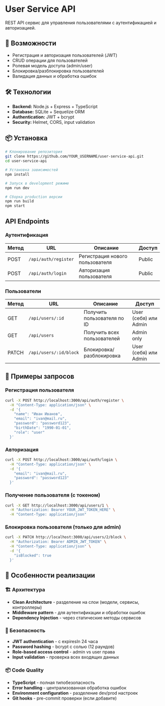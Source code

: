 # User Service API

REST API сервис для управления пользователями с аутентификацией и авторизацией.

## 🚀 Возможности

- Регистрация и авторизация пользователей (JWT)
- CRUD операции для пользователей
- Ролевая модель доступа (admin/user)
- Блокировка/разблокировка пользователей
- Валидация данных и обработка ошибок

## 🛠️ Технологии

- **Backend:** Node.js + Express + TypeScript
- **Database:** SQLite + Sequelize ORM  
- **Authentication:** JWT + bcrypt
- **Security:** Helmet, CORS, input validation

## 📦 Установка

```bash
# Клонирование репозитория
git clone https://github.com/YOUR_USERNAME/user-service-api.git
cd user-service-api

# Установка зависимостей
npm install

# Запуск в development режиме
npm run dev

# Сборка production версии
npm run build
npm start
```

## API Endpoints

### Аутентификация
| Метод |         URL           |           Описание              | Доступ |
|-------|-----------------------|---------------------------------|--------|
| POST  | `/api/auth/register`  | Регистрация нового пользователя | Public |
| POST  | `/api/auth/login`     | Авторизация пользователя        | Public |

### Пользователи
| Метод |          URL           |          Описание           |        Доступ         |
|-------|------------------------|-----------------------------|-----------------------|
| GET   | `/api/users/:id`       | Получить пользователя по ID | User (себя) или Admin |
| GET   | `/api/users`           | Получить всех пользователей | Admin only            |
| PATCH | `/api/users/:id/block` | Блокировка/разблокировка    | User (себя) или Admin |

## 🔐 Примеры запросов

### Регистрация пользователя
```bash
curl -X POST http://localhost:3000/api/auth/register \
  -H "Content-Type: application/json" \
  -d '{
    "name": "Иван Иванов",
    "email": "ivan@mail.ru",
    "password": "password123",
    "birthDate": "1990-01-01",
    "role": "user"
  }'
```

### Авторизация
```bash
curl -X POST http://localhost:3000/api/auth/login \
  -H "Content-Type: application/json" \
  -d '{
    "email": "ivan@mail.ru",
    "password": "password123"
  }'
```

### Получение пользователя (с токеном) 
```bash
curl -X GET http://localhost:3000/api/users/1 \
  -H "Authorization: Bearer YOUR_JWT_TOKEN_HERE" \
  -H "Content-Type: application/json"
```

### Блокировка пользователя (только для admin)
```bash
curl -X PATCH http://localhost:3000/api/users/2/block \
  -H "Authorization: Bearer ADMIN_JWT_TOKEN" \
  -H "Content-Type: application/json" \
  -d '{
    "isBlocked": true
  }'
```

## 🎯 Особенности реализации

### 🏗️ Архитектура
- **Clean Architecture** - разделение на слои (модели, сервисы, контроллеры)
- **Middleware pattern** - для аутентификации и обработки ошибок
- **Dependency Injection** - через статические методы сервисов

### 🔐 Безопасность
- **JWT authentication** - с expiresIn 24 часа
- **Password hashing** - bcrypt с солью (12 раундов)
- **Role-based access control** - admin vs user права
- **Input validation** - проверка всех входящих данных

### 📦 Code Quality
- **TypeScript** - полная типобезопасность
- **Error handling** - централизованная обработка ошибок
- **Environment configuration** - разделение dev/prod настроек
- **Git hooks** - pre-commit проверки (если добавите)
